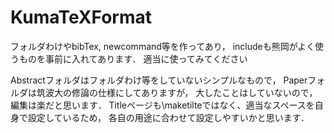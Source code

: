 # KumaTeXFormat

フォルダわけやbibTex, newcommand等を作ってあり，
includeも熊岡がよく使うものを事前に入れてあります．
適当に使ってみてください

Abstractフォルダはフォルダわけ等をしていないシンプルなもので，
Paperフォルダは筑波大の修論の仕様にしてありますが，
大したことはしていないので， 編集は楽だと思います．
Titleページも\maketilteではなく、適当なスペースを自身で設定しているため，
各自の用途に合わせて設定しやすいかと思います．
